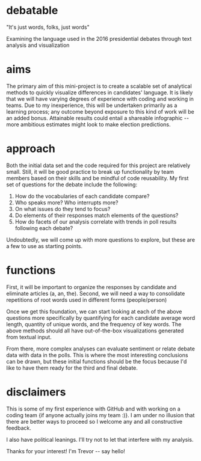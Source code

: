 # debatable
"It's just words, folks, just words"

Examining the language used in the 2016 presidential debates through text analysis and visualization

# aims
The primary aim of this mini-project is to create a scalable set of analytical methods to quickly visualize differences in candidates' language. It is likely that we will have varying degrees of experience with coding and working in teams. Due to my inexperience, this will be undertaken primarily as a learning process; any outcome beyond exposure to this kind of work will be an added bonus. Attainable results could entail a shareable infographic -- more ambitious estimates might look to make election predictions.

# approach
Both the initial data set and the code required for this project are relatively small. Still, it will be good practice to break up functionality by team members based on their skills and be mindful of code reusability. My first set of questions for the debate include the following:

1. How do the vocabularies of each candidate compare?
2. Who speaks more? Who interrupts more?
3. On what issues do they tend to focus?
4. Do elements of their responses match elements of the questions?
5. How do facets of our analysis correlate with trends in poll results following each debate?

Undoubtedly, we will come up with more questions to explore, but these are a few to use as starting points.

# functions
First, it will be important to organize the responses by candidate and eliminate articles (a, an, the). Second, we will need a way to consolidate repetitions of root words used in different forms (people/person)

Once we get this foundation, we can start looking at each of the above questions more specifically by quantifying for each candidate average word length, quantity of unique words, and the frequency of key words. The above methods should all have out-of-the-box visualizations generated from textual input.

From there, more complex analyses can evaluate sentiment or relate debate data with data in the polls. This is where the most interesting conclusions can be drawn, but these initial functions should be the focus because I'd like to have them ready for the third and final debate.

# disclaimers
This is some of my first experience with GitHub and with working on a coding team {if anyone actually joins my team :)}. I am under no illusion that there are better ways to proceed so I welcome any and all constructive feedback.

I also have political leanings. I'll try not to let that interfere with my analysis.

Thanks for your interest! I'm Trevor -- say hello!

